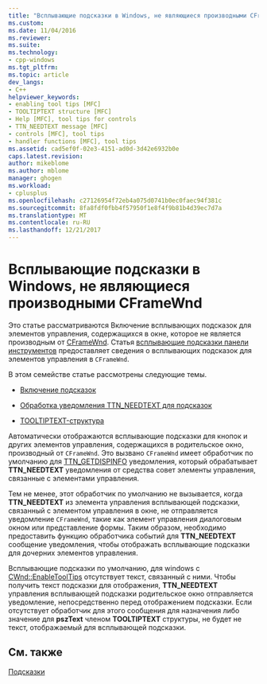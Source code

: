 ```yaml
---
title: "Всплывающие подсказки в Windows, не являющиеся производными CFrameWnd | Документы Microsoft"
ms.custom: 
ms.date: 11/04/2016
ms.reviewer: 
ms.suite: 
ms.technology:
- cpp-windows
ms.tgt_pltfrm: 
ms.topic: article
dev_langs:
- C++
helpviewer_keywords:
- enabling tool tips [MFC]
- TOOLTIPTEXT structure [MFC]
- Help [MFC], tool tips for controls
- TTN_NEEDTEXT message [MFC]
- controls [MFC], tool tips
- handler functions [MFC], tool tips
ms.assetid: cad5ef0f-02e3-4151-ad0d-3d42e6932b0e
caps.latest.revision: 
author: mikeblome
ms.author: mblome
manager: ghogen
ms.workload:
- cplusplus
ms.openlocfilehash: c27126954f72eb4a075d0741b0ec0faec94f381c
ms.sourcegitcommit: 8fa8fdf0fbb4f57950f1e8f4f9b81b4d39ec7d7a
ms.translationtype: MT
ms.contentlocale: ru-RU
ms.lasthandoff: 12/21/2017
---
```

# <a name="tool-tips-in-windows-not-derived-from-cframewnd"></a>Всплывающие подсказки в Windows, не являющиеся производными CFrameWnd
Это статье рассматриваются Включение всплывающих подсказок для элементов управления, содержащихся в окне, которое не является производным от [CFrameWnd](../mfc/reference/cframewnd-class.md). Статья [всплывающие подсказки панели инструментов](../mfc/toolbar-tool-tips.md) предоставляет сведения о всплывающих подсказок для элементов управления в `CFrameWnd`.  
  
 В этом семействе статье рассмотрены следующие темы.  
  
-   [Включение подсказок](../mfc/enabling-tool-tips.md)  
  
-   [Обработка уведомления TTN_NEEDTEXT для подсказок](../mfc/handling-ttn-needtext-notification-for-tool-tips.md)  
  
-   [TOOLTIPTEXT-структура](../mfc/tooltiptext-structure.md)  
  
 Автоматически отображаются всплывающие подсказки для кнопок и других элементов управления, содержащихся в родительское окно, производный от `CFrameWnd`. Это вызвано `CFrameWnd` имеет обработчик по умолчанию для [TTN_GETDISPINFO](http://msdn.microsoft.com/library/windows/desktop/bb760269) уведомления, который обрабатывает **TTN_NEEDTEXT** уведомления от средства совет элементы управления, связанные с элементами управления.  
  
 Тем не менее, этот обработчик по умолчанию не вызывается, когда **TTN_NEEDTEXT** из элемента управления всплывающей подсказки, связанный с элементом управления в окне, не отправляется уведомление `CFrameWnd`, такие как элемент управления диалоговым окном или представление формы. Таким образом, необходимо предоставить функцию обработчика событий для **TTN_NEEDTEXT** сообщение уведомления, чтобы отображать всплывающие подсказки для дочерних элементов управления.  
  
 Всплывающие подсказки по умолчанию, для windows с [CWnd::EnableToolTips](../mfc/reference/cwnd-class.md#enabletooltips) отсутствует текст, связанный с ними. Чтобы получить текст подсказки для отображения, **TTN_NEEDTEXT** управления всплывающей подсказки родительское окно отправляется уведомление, непосредственно перед отображением подсказки. Если отсутствует обработчик для этого сообщения для назначения либо значение для **pszText** членом **TOOLTIPTEXT** структуры, не будет не текст, отображаемый для всплывающей подсказки.  
  
## <a name="see-also"></a>См. также  
 [Подсказки](../mfc/tool-tips.md)


